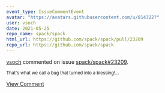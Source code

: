 ```yaml
---
event_type: IssueCommentEvent
avatar: "https://avatars.githubusercontent.com/u/814322?"
user: vsoch
date: 2021-05-25
repo_name: spack/spack
html_url: https://github.com/spack/spack/pull/23209
repo_url: https://github.com/spack/spack
---
```


<a href='https://github.com/vsoch' target='_blank'>vsoch</a> commented on issue <a href='https://github.com/spack/spack/pull/23209' target='_blank'>spack/spack#23209</a>.

<small>That's what we call a bug that turned into a blessing!...</small>

<a href='https://github.com/spack/spack/pull/23209' target='_blank'>View Comment</a>